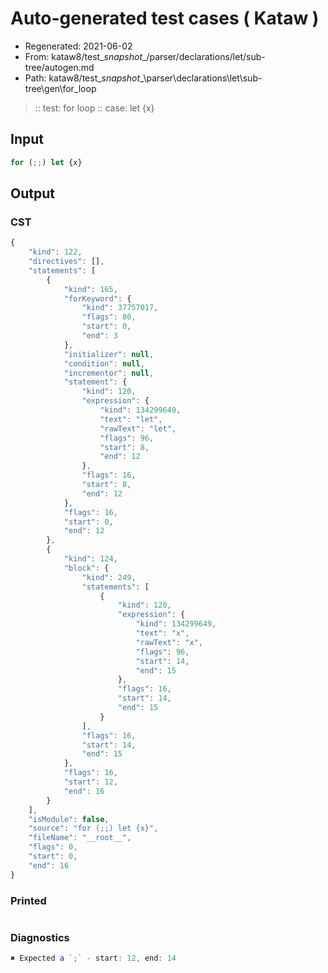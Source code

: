 # Auto-generated test cases ( Kataw )
- Regenerated: 2021-06-02
- From: kataw8/test\__snapshot__/parser/declarations/let/sub-tree/autogen.md
- Path: kataw8/test\__snapshot__\parser\declarations\let\sub-tree\gen\for_loop
> :: test: for loop
> :: case: let {x}
## Input

`````js
for (;;) let {x}
`````
## Output

### CST

```javascript
{
    "kind": 122,
    "directives": [],
    "statements": [
        {
            "kind": 165,
            "forKeyword": {
                "kind": 37757017,
                "flags": 80,
                "start": 0,
                "end": 3
            },
            "initializer": null,
            "condition": null,
            "incrementor": null,
            "statement": {
                "kind": 120,
                "expression": {
                    "kind": 134299649,
                    "text": "let",
                    "rawText": "let",
                    "flags": 96,
                    "start": 8,
                    "end": 12
                },
                "flags": 16,
                "start": 8,
                "end": 12
            },
            "flags": 16,
            "start": 0,
            "end": 12
        },
        {
            "kind": 124,
            "block": {
                "kind": 249,
                "statements": [
                    {
                        "kind": 120,
                        "expression": {
                            "kind": 134299649,
                            "text": "x",
                            "rawText": "x",
                            "flags": 96,
                            "start": 14,
                            "end": 15
                        },
                        "flags": 16,
                        "start": 14,
                        "end": 15
                    }
                ],
                "flags": 16,
                "start": 14,
                "end": 15
            },
            "flags": 16,
            "start": 12,
            "end": 16
        }
    ],
    "isModule": false,
    "source": "for (;;) let {x}",
    "fileName": "__root__",
    "flags": 0,
    "start": 0,
    "end": 16
}
```

### Printed

```javascript

```

### Diagnostics

```javascript
✖ Expected a `;` - start: 12, end: 14

```

